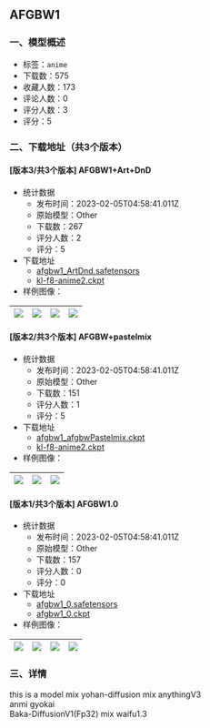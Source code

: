 ## AFGBW1
### 一、模型概述

- 标签：`anime`
- 下载数：575
- 收藏人数：173
- 评论人数：0
- 评分人数：3
- 评分：5

### 二、下载地址（共3个版本）

#### [版本3/共3个版本] AFGBW1+Art+DnD

- 统计数据
  - 发布时间：2023-02-05T04:58:41.011Z
  - 原始模型：Other
  - 下载数：267
  - 评分人数：2
  - 评分：5
- 下载地址
  - [afgbw1_ArtDnd.safetensors](https://civitai.com/api/download/models/7881)
  - [kl-f8-anime2.ckpt](https://civitai.com/api/download/models/7881?type=VAE&format=Other)
- 样例图像：

| <img src="https://image.civitai.com/xG1nkqKTMzGDvpLrqFT7WA/0f65c806-a586-4cb3-9303-be031634e200/width=450/74168.jpeg" /> | <img src="https://image.civitai.com/xG1nkqKTMzGDvpLrqFT7WA/9d3ee81f-6585-4178-e761-8ab3f99c2600/width=450/74165.jpeg" /> | <img src="https://image.civitai.com/xG1nkqKTMzGDvpLrqFT7WA/9f60702a-ad77-4517-cf56-9f0576bfc300/width=450/74164.jpeg" /> | <img src="https://image.civitai.com/xG1nkqKTMzGDvpLrqFT7WA/768a5ad1-bdfb-47c0-885f-1548472cba00/width=450/74163.jpeg" /> |
| ---- | ---- | ---- | ---- |

#### [版本2/共3个版本] AFGBW+pastelmix

- 统计数据
  - 发布时间：2023-02-05T04:58:41.011Z
  - 原始模型：Other
  - 下载数：151
  - 评分人数：1
  - 评分：5
- 下载地址
  - [afgbw1_afgbwPastelmix.ckpt](https://civitai.com/api/download/models/6465)
  - [kl-f8-anime2.ckpt](https://civitai.com/api/download/models/6465?type=VAE&format=Other)
- 样例图像：

| <img src="https://image.civitai.com/xG1nkqKTMzGDvpLrqFT7WA/d90f287f-0fc5-4198-3882-9b3373d4d000/width=450/58135.jpeg" /> | <img src="https://image.civitai.com/xG1nkqKTMzGDvpLrqFT7WA/a3c34f8e-0b52-4c6d-060f-03327abe2b00/width=450/58134.jpeg" /> | <img src="https://image.civitai.com/xG1nkqKTMzGDvpLrqFT7WA/1b4791f3-20cf-44c2-7863-d2c711b1be00/width=450/58132.jpeg" /> |
| ---- | ---- | ---- |

#### [版本1/共3个版本] AFGBW1.0

- 统计数据
  - 发布时间：2023-02-05T04:58:41.011Z
  - 原始模型：Other
  - 下载数：157
  - 评分人数：0
  - 评分：0
- 下载地址
  - [afgbw1_0.safetensors](https://civitai.com/api/download/models/2533)
  - [afgbw1_0.ckpt](https://civitai.com/api/download/models/2533?type=Model&format=PickleTensor&size=full&fp=fp16)
- 样例图像：

| <img src="https://image.civitai.com/xG1nkqKTMzGDvpLrqFT7WA/4458ab8e-2637-44fe-acc6-19beea8b8c00/width=450/18429.jpeg" /> | <img src="https://image.civitai.com/xG1nkqKTMzGDvpLrqFT7WA/b47be01b-3195-4b4b-fed4-25c6a1141e00/width=450/18428.jpeg" /> | <img src="https://image.civitai.com/xG1nkqKTMzGDvpLrqFT7WA/d57ba236-51c6-4241-2e7f-3b220c56ee00/width=450/18427.jpeg" /> | <img src="https://image.civitai.com/xG1nkqKTMzGDvpLrqFT7WA/cbe8bd09-56ea-43de-06dc-d2811eab7800/width=450/18425.jpeg" /> |
| ---- | ---- | ---- | ---- |


### 三、详情
<p>this is a model mix yohan-diffusion mix anythingV3<br />anmi gyokai<br />Baka-DiffusionV1(Fp32) mix waifu1.3</p><p><a target="_blank" rel="ugc" href="https://s3.amazonaws.com/moonup/production/uploads/1671851579693-6344754299ace4b6d88c9d30.png"><strong><u><br /></u></strong></a></p>
